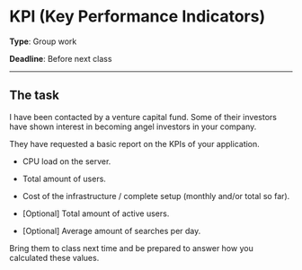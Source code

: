 # KPI (Key Performance Indicators)

**Type**: Group work

**Deadline**: Before next class

---

## The task

I have been contacted by a venture capital fund. Some of their investors have shown interest in becoming angel investors in your company. 

They have requested a basic report on the KPIs of your application.

* CPU load on the server.

* Total amount of users.

* Cost of the infrastructure / complete setup (monthly and/or total so far).

* [Optional] Total amount of active users.

* [Optional] Average amount of searches per day.

Bring them to class next time and be prepared to answer how you calculated these values.
